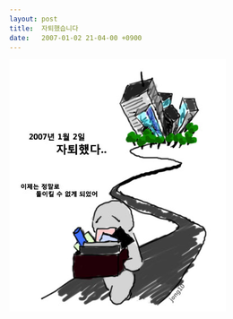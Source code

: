 ```yaml
---
layout: post
title:  자퇴했습니다
date:   2007-01-02 21-04-00 +0900
---
```

![](/images/m9cnsvBUVg1qajt8r.jpg)
